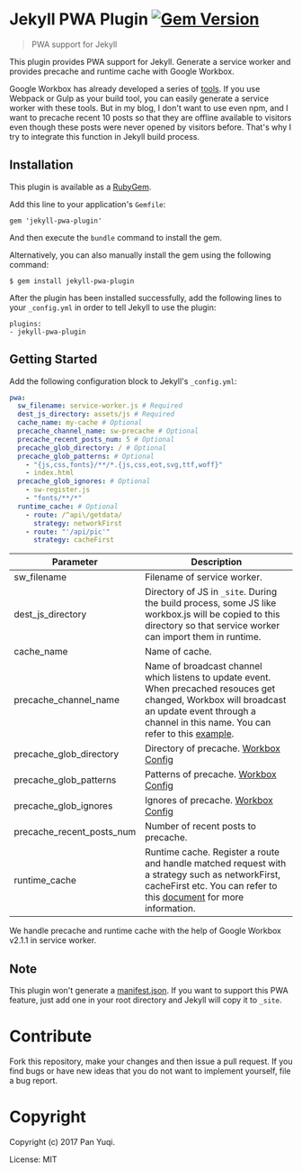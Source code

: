 # Jekyll PWA Plugin [![Gem Version](https://badge.fury.io/rb/jekyll-pwa-plugin.png)](http://badge.fury.io/rb/jekyll-pwa-plugin)

> PWA support for Jekyll

This plugin provides PWA support for Jekyll. Generate a service worker and provides precache and runtime cache with Google Workbox.

Google Workbox has already developed a series of [tools](https://developers.google.com/web/tools/workbox/). If you use Webpack or Gulp as your build tool, you can easily generate a service worker with these tools. But in my blog, I don't want to use even npm, and I want to precache recent 10 posts so that they are offline available to visitors even though these posts were never opened by visitors before. That's why I try to integrate this function in Jekyll build process.

## Installation

This plugin is available as a [RubyGem][ruby-gem].

Add this line to your application's `Gemfile`:

```
gem 'jekyll-pwa-plugin'
```

And then execute the `bundle` command to install the gem.

Alternatively, you can also manually install the gem using the following command:

```
$ gem install jekyll-pwa-plugin
```

After the plugin has been installed successfully, add the following lines to your `_config.yml` in order to tell Jekyll to use the plugin:

```
plugins:
- jekyll-pwa-plugin
```

## Getting Started

Add the following configuration block to Jekyll's `_config.yml`:
```yaml
pwa:
  sw_filename: service-worker.js # Required
  dest_js_directory: assets/js # Required
  cache_name: my-cache # Optional
  precache_channel_name: sw-precache # Optional
  precache_recent_posts_num: 5 # Optional
  precache_glob_directory: / # Optional
  precache_glob_patterns: # Optional
    - "{js,css,fonts}/**/*.{js,css,eot,svg,ttf,woff}"
    - index.html
  precache_glob_ignores: # Optional
    - sw-register.js
    - "fonts/**/*"
  runtime_cache: # Optional
    - route: /^api\/getdata/
      strategy: networkFirst
    - route: "'/api/pic'"
      strategy: cacheFirst
```

Parameter                 | Description
----------                | ------------
sw_filename               | Filename of service worker.
dest_js_directory         | Directory of JS in `_site`. During the build process, some JS like workbox.js will be copied to this directory so that service worker can import them in runtime.
cache_name                | Name of cache.
precache_channel_name     | Name of broadcast channel which listens to update event. When precached resouces get changed, Workbox will broadcast an update event through a channel in this name. You can refer to this [example](https://workbox-samples.glitch.me/examples/workbox-sw/).
precache_glob_directory   | Directory of precache. [Workbox Config](https://developers.google.com/web/tools/workbox/get-started/webpack#optional-config)
precache_glob_patterns    | Patterns of precache. [Workbox Config](https://developers.google.com/web/tools/workbox/get-started/webpack#optional-config)
precache_glob_ignores     | Ignores of precache. [Workbox Config](https://developers.google.com/web/tools/workbox/get-started/webpack#optional-config)
precache_recent_posts_num | Number of recent posts to precache.
runtime_cache             | Runtime cache. Register a route and handle matched request with a strategy such as networkFirst, cacheFirst etc. You can refer to this [document](https://developers.google.com/web/tools/workbox/reference-docs/latest/module-workbox-sw.Router) for more information.

We handle precache and runtime cache with the help of Google Workbox v2.1.1 in service worker.

## Note

This plugin won't generate a [manifest.json](https://developer.mozilla.org/en-US/docs/Web/Manifest). If you want to support this PWA feature, just add one in your root directory and Jekyll will copy it to `_site`.

# Contribute

Fork this repository, make your changes and then issue a pull request. If you find bugs or have new ideas that you do not want to implement yourself, file a bug report.

# Copyright

Copyright (c) 2017 Pan Yuqi.

License: MIT

[ruby-gem]: https://rubygems.org/gems/jekyll-pwa-plugin
